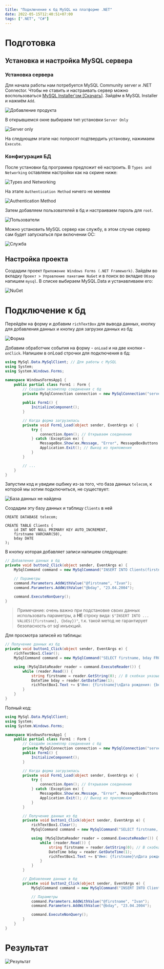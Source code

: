 ```yaml
---
title: "Подключение к бд MySQL на платформе .NET"
date: 2022-05-15T12:40:51+07:00
tags: [".NET", "C#"]
---
```


# Подготовка
## Установка и настройка MySQL сервера
### Установка сервера

Для начала работы нам потребуется MySQL Community server и .NET Connector. Чтобы не ставить и настраивать сервер можно воспользоваться [MySQL Installer'ом [Скачать]](https://dev.mysql.com/downloads/installer/). Зайдём в MySQL Installer и нажмём ``Add``.

![Добавление продукта](add-product.png)

В открывшемся окне выбираем тип установки ``Server Only``

![Server only](server-only.png)

На следующем этапе нас попросят подтвердить установку, нажимаем ``Execute``.

### Конфигурация БД
После установки бд программа предложит её настроить. В ``Types and Networking`` оставляем настройки как на скрине ниже:

![Types and Networking](types-and-networking.png)

На этапе ``Authentication Method`` ничего не меняем

![Authentication Method](auth.png)

Затем добавляем пользователей в бд и настраиваем пароль для ``root``.

![Пользователи](users.png)

Можно установить MySQL сервер как службу, в этом случае сервер сам будет запускаться при включении ОС:

![Служба](service.png)

## Настройка проекта
Создадим проект ``Приложение Windows Forms (.NET Framework)``. Зайдём во вкладку ``Проект > Управление пакетами NuGet`` и в поиск во вкладке ``Обзор`` напишем ``mysql``. В списке выбираем MySQL.Data и устанавливаем его:

![NuGet](nuget.png)

# Подключение к бд
Перейдём на форму и добавим ``richTextBox`` для вывода данных, кнопку для добавления данных и кнопку доя загрузки данных из бд:

![Форма](form.png)

Добавим обработчик события на форму - ``onLoad`` и на две кнопки - ``onClick``. Напишем в onLoad строчки для подключения в бд:
```csharp
using MySql.Data.MySqlClient; // Для работы с MySQL
using System;
using System.Windows.Forms;

namespace WindowsFormsApp1 {
    public partial class Form1 : Form {
        // Создаём экземпляр соединения с бд
        private MySqlConnection connection = new MySqlConnection("server=localhost;user=root;database=telecom;port=3306;password=donthackme");
        
        public Form1() {
            InitializeComponent();
        }

        // Когда форма загрузилась
        private void Form1_Load(object sender, EventArgs e) {
            try {
                connection.Open(); // Открываем соединение
            } catch (Exception ex) {
                MessageBox.Show(ex.Message, "Error", MessageBoxButtons.OK, MessageBoxIcon.Error); // Вывод сообщения об ошибке
                Application.Exit(); // Выход из приложения
            }
        }

        // ...
    }
}
```

Запустим код и увидим ошбику из-за того, что база данных ``telecom``, к которой мы хотим подключиться, не существует:

![База данных не найдена](database-not-found.png)

Создадим эту базу данных и таблицу ``Clients`` в ней

```nocode
CREATE DATABASE telecom;

CREATE TABLE Clients (
    id INT NOT NULL PRIMARY KEY AUTO_INCREMENT,
    firstname VARCHAR(50),
    bday DATE
);
```

В кнопку которая добавляет записи напишем следующее:
```csharp
// Добавление данных в бд
private void button2_Click(object sender, EventArgs e) {
    MySqlCommand command = new MySqlCommand("INSERT INTO Clients(firstname, bday) VALUES(@firstname, @bday)", connection);

    // Параметры
    command.Parameters.AddWithValue("@firstname", "Ivan");
    command.Parameters.AddWithValue("@bday", "23.04.2004");

    command.ExecuteNonQuery();
}
```
> Примечание: очень важно при подстановке своих данных использовать параметры, а **НЕ** строку вида: ``$"INSERT INTO ... VALUES({firstname}, {bday})"``, т.к. такой метод не гарантирует безопасность от sql инъекций.

Для просмотра записей из таблицы:
```csharp
// Получение данных из бд
private void button1_Click(object sender, EventArgs e) {
    richTextBox1.Clear();
    MySqlCommand command = new MySqlCommand("SELECT firstname, bday FROM Clients", connection);

    using (MySqlDataReader reader = command.ExecuteReader()) {
        while (reader.Read()) {
            string firstname = reader.GetString(0); // В скобках указываем индекс поля
            DateTime bday = reader.GetDateTime(1);
            richTextBox1.Text += $"Имя: {firstname}\nДата рождения: {bday}\n\n";
        }
    }
}
```

Полный код:
```csharp
using MySql.Data.MySqlClient;
using System;
using System.Windows.Forms;

namespace WindowsFormsApp1 {
    public partial class Form1 : Form {
        // Создаём экземпляр соединения с бд
        private MySqlConnection connection = new MySqlConnection("server=localhost;user=root;database=telecom;port=3306;password=donthackme");
        public Form1() {
            InitializeComponent();
        }

        // Когда форма загрузилась
        private void Form1_Load(object sender, EventArgs e) {
            try {
                connection.Open(); // Открываем соединение
            } catch (Exception ex) {
                MessageBox.Show(ex.Message, "Error", MessageBoxButtons.OK, MessageBoxIcon.Error); // Вывод сообщения об ошибке
                Application.Exit(); // Выход из приложения
            }
        }

        // Получение данных из бд
        private void button1_Click(object sender, EventArgs e) {
            richTextBox1.Clear();
            MySqlCommand command = new MySqlCommand("SELECT firstname, bday FROM Clients", connection);

            using (MySqlDataReader reader = command.ExecuteReader()) {
                while (reader.Read()) {
                    string firstname = reader.GetString(0); // В скобках указываем индекс поля
                    DateTime bday = reader.GetDateTime(1);
                    richTextBox1.Text += $"Имя: {firstname}\nДата рождения: {bday}\n\n";
                }
            }
        }

        // Добавление данных в бд
        private void button2_Click(object sender, EventArgs e) {
            MySqlCommand command = new MySqlCommand("INSERT INTO Clients(firstname, bday) VALUES(@firstname, @bday)", connection);

            // Параметры
            command.Parameters.AddWithValue("@firstname", "Ivan");
            command.Parameters.AddWithValue("@bday", "23.04.2004");

            command.ExecuteNonQuery();
        }
    }
}
```

# Результат
![Результат](result.png)